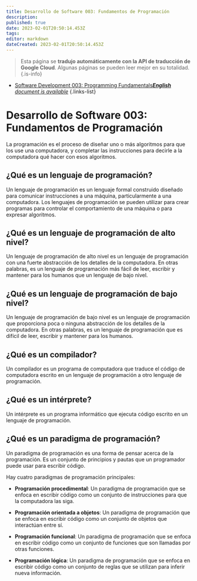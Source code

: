 ```yaml
---
title: Desarrollo de Software 003: Fundamentos de Programación
description: 
published: true
date: 2023-02-01T20:50:14.453Z
tags: 
editor: markdown
dateCreated: 2023-02-01T20:50:14.453Z
---
```


> Esta página se **tradujo automáticamente con la API de traducción de Google Cloud**.
Algunas páginas se pueden leer mejor en su totalidad.{.is-info}



- [Software Development 003: Programming Fundamentals***English** document is available*](/en/Knowledge-base/Software-Development/Learning/software-development-003-programming-fundamentals)
{.links-list}


# Desarrollo de Software 003: Fundamentos de Programación

La programación es el proceso de diseñar uno o más algoritmos para que los use una computadora, y completar las instrucciones para decirle a la computadora qué hacer con esos algoritmos.

## ¿Qué es un lenguaje de programación?

Un lenguaje de programación es un lenguaje formal construido diseñado para comunicar instrucciones a una máquina, particularmente a una computadora. Los lenguajes de programación se pueden utilizar para crear programas para controlar el comportamiento de una máquina o para expresar algoritmos.

## ¿Qué es un lenguaje de programación de alto nivel?

Un lenguaje de programación de alto nivel es un lenguaje de programación con una fuerte abstracción de los detalles de la computadora. En otras palabras, es un lenguaje de programación más fácil de leer, escribir y mantener para los humanos que un lenguaje de bajo nivel.

## ¿Qué es un lenguaje de programación de bajo nivel?

Un lenguaje de programación de bajo nivel es un lenguaje de programación que proporciona poca o ninguna abstracción de los detalles de la computadora. En otras palabras, es un lenguaje de programación que es difícil de leer, escribir y mantener para los humanos.

## ¿Qué es un compilador?

Un compilador es un programa de computadora que traduce el código de computadora escrito en un lenguaje de programación a otro lenguaje de programación.

## ¿Qué es un intérprete?

Un intérprete es un programa informático que ejecuta código escrito en un lenguaje de programación.

## ¿Qué es un paradigma de programación?

Un paradigma de programación es una forma de pensar acerca de la programación. Es un conjunto de principios y pautas que un programador puede usar para escribir código.

Hay cuatro paradigmas de programación principales:

- **Programación procedimental**: Un paradigma de programación que se enfoca en escribir código como un conjunto de instrucciones para que la computadora las siga.

- **Programación orientada a objetos**: Un paradigma de programación que se enfoca en escribir código como un conjunto de objetos que interactúan entre sí.

- **Programación funcional**: Un paradigma de programación que se enfoca en escribir código como un conjunto de funciones que son llamadas por otras funciones.

- **Programación lógica**: Un paradigma de programación que se enfoca en escribir código como un conjunto de reglas que se utilizan para inferir nueva información.